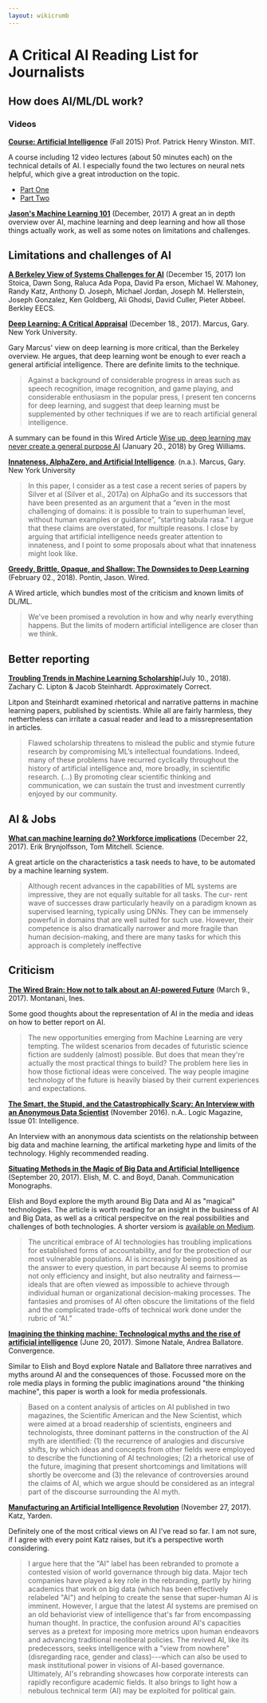 ```yaml
---
layout: wikicrumb 
---
```

# A Critical AI Reading List for Journalists

## How does AI/ML/DL work?

### Videos

**[Course: Artificial Intelligence][1]** (Fall 2015) Prof. Patrick Henry Winston. MIT.

A course including 12 video lectures (about 50 minutes each) on the technical details of AI. I especially found the two lectures on neural nets helpful, which give a great introduction on the topic.

- [Part One][2]
- [Part Two][3]

**[Jason's Machine Learning 101][4]** (December, 2017) A great an in depth overview over AI, machine learning and deep learning and how all those things actually work, as well as some notes on limitations and challenges.


## Limitations and challenges of AI

**[A Berkeley View of Systems Challenges for AI][5]** (December 15, 2017) Ion Stoica, Dawn Song, Raluca Ada Popa, David Pa erson, Michael W. Mahoney, Randy Katz, Anthony D. Joseph, Michael Jordan, Joseph M. Hellerstein, Joseph Gonzalez, Ken Goldberg, Ali Ghodsi, David Culler, Pieter Abbeel. Berkley EECS.

**[Deep Learning: A Critical Appraisal][6]** (December 18., 2017). Marcus, Gary. New York University.

Gary Marcus' view on deep learning is more critical, than the Berkeley overview. He argues, that deep learning wont be enough to ever reach a general artificial intelligence. There are definite limits to the technique.

> Against a background of considerable progress in areas such as speech recognition, image recognition, and game playing, and considerable enthusiasm in the popular press, I present ten concerns for deep learning, and suggest that deep learning must be supplemented by other techniques if we are to reach artificial general intelligence.

A summary can be found in this Wired Article [Wise up, deep learning may never create a general purpose AI][7] (January 20., 2018) by Greg Williams.

**[Innateness, AlphaZero, and Artificial Intelligence][8]**. (n.a.). Marcus, Gary. New York University

>  In this paper, I consider as a test case a recent series of papers by Silver et al (Silver et al., 2017a) on AlphaGo and its successors that have been presented as an argument that a “even in the most challenging of domains: it is possible to train to superhuman level, without human examples or guidance”, “starting tabula rasa.” I argue that these claims are overstated, for multiple reasons. I close by arguing that artificial intelligence needs greater attention to innateness, and I point to some proposals about what that innateness might look like.

**[Greedy, Brittle, Opaque, and Shallow: The Downsides to Deep Learning][9]** (February 02., 2018). Pontin, Jason. Wired.

  A Wired article, which bundles most of the criticism and known limits of DL/ML.
  
> We've been promised a revolution in how and why nearly everything happens. But the limits of modern artificial intelligence are closer than we think.
  
## Better reporting
**[Troubling Trends in Machine Learning Scholarship][10]**(July 10., 2018). Zachary C. Lipton & Jacob Steinhardt. Approximately Correct.

  Litpon and Steinhardt examined rhetorical and narrative patterns in machine learning papers, published by scientists. While  all are fairly harmless, they nethertheless can irritate a casual reader and lead to a missrepresentation in articles.

> Flawed scholarship threatens to mislead the public and stymie future research by compromising ML’s intellectual foundations. Indeed, many of these problems have recurred cyclically throughout the history of artificial intelligence and, more broadly, in scientific research. (…) By promoting clear scientific thinking and communication, we can sustain the trust and investment currently enjoyed by our community.

## AI & Jobs

**[What can machine learning do? Workforce implications][11]** (December 22, 2017). Erik Brynjolfsson, Tom Mitchell. Science.

  A great article on the characteristics a task needs to have, to be automated by a machine learning system.
  
> Although recent advances in the capabilities of ML systems are impressive, they are not equally suitable for all tasks. The cur- rent wave of successes draw particularly heavily on a paradigm known as supervised learning, typically using DNNs. They can be immensely powerful in domains that are well suited for such use. However, their competence is also dramatically narrower and more fragile than human decision-making, and there are many tasks for which this approach is completely ineffective

## Criticism

**[The Wired Brain: How not to talk about an AI-powered Future][12]** (March 9., 2017). Montanani, Ines.

  Some good thoughts about the representation of AI in the media and ideas on how to better report on AI.
  
> The new opportunities emerging from Machine Learning are very tempting. The wildest scenarios from decades of futuristic science fiction are suddenly (almost) possible. But does that mean they're actually the most practical things to build? The problem here lies in how those fictional ideas were conceived. The way people imagine technology of the future is heavily biased by their current experiences and expectations.


**[The Smart, the Stupid, and the Catastrophically Scary: An Interview with an Anonymous Data Scientist][13]** (November 2016). n.A.. Logic Magazine, Issue 01: Intelligence.
  
  An Interview with an anonymous data scientists on the relationship between big data and machine learning, the artifical marketing hype and limits of the technology. Highly recommended reading.

**[Situating Methods in the Magic of Big Data and Artificial Intelligence][14]** (September 20, 2017). Elish, M. C. and Boyd, Danah. Communication Monographs.

  Elish and Boyd explore the myth around Big Data and AI as "magical" technologies. The article is worth reading for an insight in the business of AI and Big Data, as well as a critical perspecitve on the real possibilities and challenges of both technologies. A shorter versiom is [available on Medium][15].
  
> The uncritical embrace of AI technologies has troubling implications for established forms of accountability, and for the protection of our most vulnerable populations. AI is increasingly being positioned as the answer to every question, in part because AI seems to promise not only efficiency and insight, but also neutrality and fairness — ideals that are often viewed as impossible to achieve through individual human or organizational decision-making processes. The fantasies and promises of AI often obscure the limitations of the field and the complicated trade-offs of technical work done under the rubric of “AI.”

**[Imagining the thinking machine: Technological myths and the rise of artificial intelligence][16]** (June 20, 2017). Simone Natale, Andrea Ballatore. Convergence.

  Similar to Elish and Boyd explore Natale and Ballatore three narratives and myths around AI and the consequences of those. Focussed more on the role media plays in forming the public imaginations around "the thinking machine", this paper is worth a look for media professionals.
  
> Based on a content analysis of articles on AI published in two magazines, the Scientific American and the New Scientist, which were aimed at a broad readership of scientists, engineers and technologists, three dominant patterns in the construction of the AI myth are identified: (1) the recurrence of analogies and discursive shifts, by which ideas and concepts from other fields were employed to describe the functioning of AI technologies; (2) a rhetorical use of the future, imagining that present shortcomings and limitations will shortly be overcome and (3) the relevance of controversies around the claims of AI, which we argue should be considered as an integral part of the discourse surrounding the AI myth.

**[Manufacturing an Artificial Intelligence Revolution][17]** (November 27, 2017). Katz, Yarden. 

  Definitely one of the most critical views on AI I've read so far. I am not sure, if I agree with every point Katz raises, but it‘s a perspective worth considering.

> I argue here that the "AI" label has been rebranded to promote a contested vision of world governance through big data. Major tech companies have played a key role in the rebranding, partly by hiring academics that work on big data (which has been effectively relabeled "AI") and helping to create the sense that super-human AI is imminent. However, I argue that the latest AI systems are premised on an old behaviorist view of intelligence that's far from encompassing human thought. In practice, the confusion around AI's capacities serves as a pretext for imposing more metrics upon human endeavors and advancing traditional neoliberal policies. The revived AI, like its predecessors, seeks intelligence with a "view from nowhere" (disregarding race, gender and class)---which can also be used to mask institutional power in visions of AI-based governance. Ultimately, AI's rebranding showcases how corporate interests can rapidly reconfigure academic fields. It also brings to light how a nebulous technical term (AI) may be exploited for political gain.

[1]:	https://ocw.mit.edu/courses/electrical-engineering-and-computer-science/6-034-artificial-intelligence-fall-2010/
[2]:	https://ocw.mit.edu/courses/electrical-engineering-and-computer-science/6-034-artificial-intelligence-fall-2010/lecture-videos/lecture-12a-neural-nets
[3]:	https://ocw.mit.edu/courses/electrical-engineering-and-computer-science/6-034-artificial-intelligence-fall-2010/lecture-videos/lecture-12b-deep-neural-nets
[4]:	https://docs.google.com/presentation/d/1kSuQyW5DTnkVaZEjGYCkfOxvzCqGEFzWBy4e9Uedd9k/edit?usp=sharing
[5]:	https://www2.eecs.berkeley.edu/Pubs/TechRpts/2017/EECS-2017-159.html
[6]:	https://arxiv.org/pdf/1801.00631.pdf
[7]:	http://www.wired.co.uk/article/deep-learning-automl-cloud-gary-marcus
[8]:	https://arxiv.org/pdf/1801.05667.pdf
[9]:	https://www.wired.com/story/greedy-brittle-opaque-and-shallow-the-downsides-to-deep-learning/
[10]:	http://approximatelycorrect.com/2018/07/10/troubling-trends-in-machine-learning-scholarship/
[11]:	http://www.cs.cmu.edu/tom/pubs/Science_WorkforceDec2017.pdf
[12]:	https://ines.io/blog/wired-brain-ai-powered-future
[13]:	https://logicmag.io/01-interview-with-an-anonymous-data-scientist/
[14]:	https://papers.ssrn.com/sol3/papers.cfm?abstract_id=3040201
[15]:	https://points.datasociety.net/dont-call-ai-magic-142da16db408
[16]:	http://journals.sagepub.com/doi/abs/10.1177/1354856517715164
[17]:	https://papers.ssrn.com/sol3/papers.cfm?abstract_id=3078224